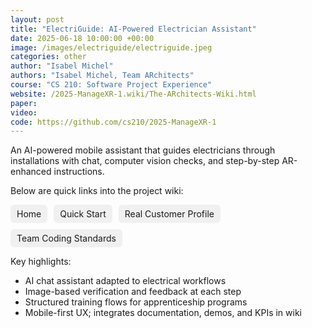 ```yaml
---
layout: post
title: "ElectriGuide: AI-Powered Electrician Assistant"
date: 2025-06-18 10:00:00 +00:00
image: /images/electriguide/electriguide.jpeg
categories: other
author: "Isabel Michel"
authors: "Isabel Michel, Team ARchitects"
course: "CS 210: Software Project Experience"
website: /2025-ManageXR-1.wiki/The-ARchitects-Wiki.html
paper: 
video: 
code: https://github.com/cs210/2025-ManageXR-1
---
```


An AI-powered mobile assistant that guides electricians through installations with chat, computer vision checks, and step-by-step AR-enhanced instructions.

Below are quick links into the project wiki:

<div style="display:flex; flex-wrap:wrap; gap:10px; margin: 10px 0;">
  <a href="/2025-ManageXR-1.wiki/Home.html" style="background:#f0f0f0;padding:6px 10px;border-radius:6px;text-decoration:none;">Home</a>
  <a href="/2025-ManageXR-1.wiki/Quick-Start.html" style="background:#f0f0f0;padding:6px 10px;border-radius:6px;text-decoration:none;">Quick Start</a>
  <a href="/2025-ManageXR-1.wiki/Real-Customer-Profile.html" style="background:#f0f0f0;padding:6px 10px;border-radius:6px;text-decoration:none;">Real Customer Profile</a>
  <a href="/2025-ManageXR-1.wiki/Team-Coding-Standards-(March-1st).html" style="background:#f0f0f0;padding:6px 10px;border-radius:6px;text-decoration:none;">Team Coding Standards</a>
</div>

Key highlights:
- AI chat assistant adapted to electrical workflows
- Image-based verification and feedback at each step
- Structured training flows for apprenticeship programs
- Mobile-first UX; integrates documentation, demos, and KPIs in wiki
